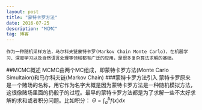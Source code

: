 ```yaml
---
layout: post
title: "蒙特卡罗方法"
date: 2016-07-25 
description: "MCMC"
tag: 博客 
--- 
```

	作为一种随机采样方法，马尔科夫链蒙特卡罗(Markov Chain Monte Carlo)，在机器学习、深度学习以及自然语言处理等领域都有广泛的应用，是很多复杂算法求解的基础。
##MCMC概述
	MCMC由两个MC组成，即蒙特卡罗方法(Monte Carlo Simultaion)和马尔科夫链(Markov Chain)
###蒙特卡罗方法引入
	蒙特卡罗原来是一个赌场的名称，用它作为名字大概是因为蒙特卡罗方法是一种随机模拟方法，这很像赌场里面的扔骰子的过程。最早的蒙特卡罗方法都是为了求解一些不太好求解的求和或者积分问题。比如积分：
	$\Theta = \int_{a}^{b}f(x)dx$